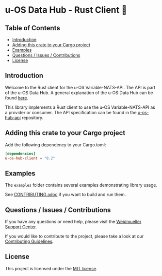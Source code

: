 <!--
SPDX-FileCopyrightText: 2025 Weidmueller Interface GmbH & Co. KG <oss@weidmueller.com>

SPDX-License-Identifier: MIT
-->

<!-- A Markdown readme is needed because crates.io doesn't support asciidoc -->

# u-OS Data Hub - Rust Client 🦀

## Table of Contents

- [Introduction](#introduction)
- [Adding this crate to your Cargo project](#adding-this-crate-to-your-cargo-project)
- [Examples](#examples)
- [Questions / Issues / Contributions](#questions--issues--contributions)
- [License](#license)

## Introduction

Welcome to the Rust client for the u-OS Variable-NATS-API.
The API is part of the u-OS Data Hub.
A general explanation of the u-OS Data Hub can be found [here](https://support.weidmueller.com/online-documentation/latest/312416/en-GB/index.html#142143243146210187).

This library implements a Rust client to use the u-OS Variable-NATS-API as a provider or consumer.
The API specification can be found in the [u-os-hub-api](https://github.com/weidmueller/u-os-hub-api) repository.

## Adding this crate to your Cargo project

Add the following dependency to your Cargo.toml:

```toml
[dependencies]
u-os-hub-client = "0.2"
```

## Examples

The `examples` folder contains several examples demonstrating library usage.

See [CONTRIBUTING.adoc](CONTRIBUTING.adoc) if you want to build and run them.

## Questions / Issues / Contributions

If you have any questions or need help, please visit the [Weidmueller Support Center](https://support.weidmueller.com/support-center/).

If you would like to contribute to the project, please take a look at our [Contributing Guidelines](CONTRIBUTING.adoc).

## License

This project is licensed under the [MIT license](LICENSE).
